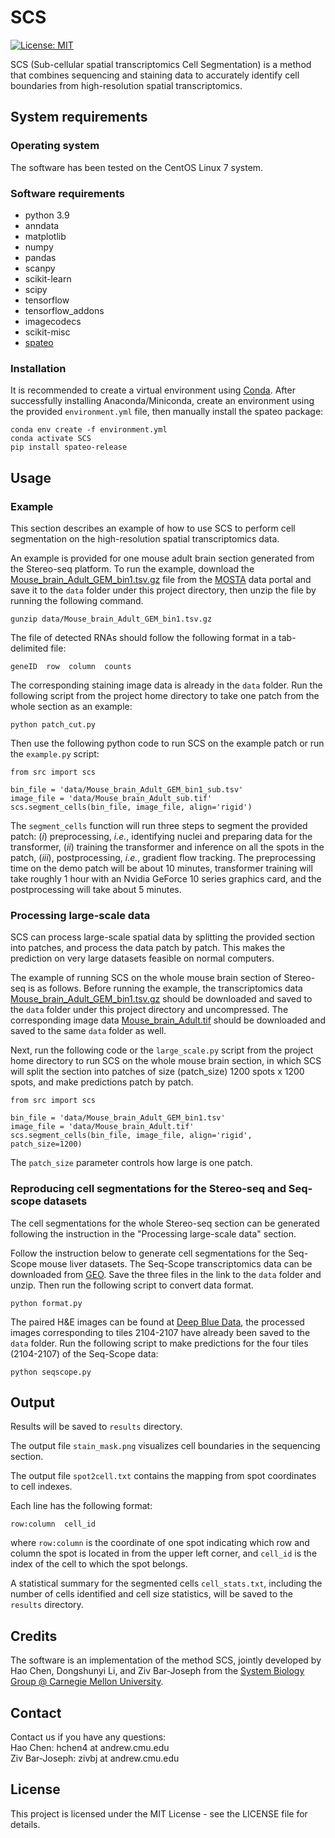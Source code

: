 # SCS
[![License: MIT](https://img.shields.io/badge/License-MIT-yellow.svg)](https://opensource.org/licenses/MIT)

SCS (Sub-cellular spatial transcriptomics Cell Segmentation) is a method that combines sequencing and staining data to accurately identify cell boundaries from high-resolution spatial transcriptomics.

## System requirements
### Operating system
The software has been tested on the CentOS Linux 7 system.

### Software requirements
- python 3.9</br>
- anndata</br>
- matplotlib</br>
- numpy</br>
- pandas</br>
- scanpy</br>
- scikit-learn</br>
- scipy</br>
- tensorflow</br>
- tensorflow_addons</br>
- imagecodecs </br>
- scikit-misc </br>
- [spateo](https://spateo-release.readthedocs.io/en/latest/installation.html)


### Installation
It is recommended to create a virtual environment using [Conda](https://conda.io/projects/conda/en/latest/index.html). After successfully installing Anaconda/Miniconda, create an environment using the provided `environment.yml` file, then manually install the spateo package:
```
conda env create -f environment.yml
conda activate SCS
pip install spateo-release
```

## Usage
### Example
This section describes an example of how to use SCS to perform cell segmentation on the high-resolution spatial transcriptomics data.

An example is provided for one mouse adult brain section generated from the Stereo-seq platform. To run the example, download the [Mouse_brain_Adult_GEM_bin1.tsv.gz](https://ftp.cngb.org/pub/SciRAID/stomics/STDS0000058/Bin1_matrix/Mouse_brain_Adult_GEM_bin1.tsv.gz) file from the [MOSTA](https://db.cngb.org/stomics/mosta/download/) data portal and save it to the `data` folder under this project directory, then unzip the file by running the following command.
```
gunzip data/Mouse_brain_Adult_GEM_bin1.tsv.gz
```
The file of detected RNAs should follow the following format in a tab-delimited file:
```
geneID  row  column  counts
```
The corresponding staining image data is already in the `data` folder. Run the following script from the project home directory to take one patch from the whole section as an example:
```
python patch_cut.py
```
Then use the following python code to run SCS on the example patch or run the `example.py` script:
```
from src import scs

bin_file = 'data/Mouse_brain_Adult_GEM_bin1_sub.tsv'
image_file = 'data/Mouse_brain_Adult_sub.tif'
scs.segment_cells(bin_file, image_file, align='rigid')
```

The `segment_cells` function will run three steps to segment the provided patch: (*i*) preprocessing, *i.e.*, identifying nuclei and preparing data for the transformer, (*ii*) training the transformer and inference on all the spots in the patch, (*iii*), postprocessing, *i.e.*, gradient flow tracking. The preprocessing time on the demo patch will be about 10 minutes, transformer training will take roughly 1 hour with an Nvidia GeForce 10 series graphics card, and the postprocessing will take about 5 minutes.

### Processing large-scale data
SCS can process large-scale spatial data by splitting the provided section into patches, and process the data patch by patch. This makes the prediction on very large datasets feasible on normal computers.

The example of running SCS on the whole mouse brain section of Stereo-seq is as follows. Before running the example, the transcriptomics data [Mouse_brain_Adult_GEM_bin1.tsv.gz](https://ftp.cngb.org/pub/SciRAID/stomics/STDS0000058/Bin1_matrix/Mouse_brain_Adult_GEM_bin1.tsv.gz) should be downloaded and saved to the `data` folder under this project directory and uncompressed. The corresponding image data [Mouse_brain_Adult.tif](https://ftp.cngb.org/pub/SciRAID/stomics/STDS0000058/Image/Mouse_brain_Adult.tif) should be downloaded and saved to the same `data` folder as well.

Next, run the following code or the `large_scale.py` script from the project home directory to run SCS on the whole mouse brain section, in which SCS will split the section into patches of size (patch_size) 1200 spots x 1200 spots, and make predictions patch by patch.
```
from src import scs

bin_file = 'data/Mouse_brain_Adult_GEM_bin1.tsv'
image_file = 'data/Mouse_brain_Adult.tif'
scs.segment_cells(bin_file, image_file, align='rigid', patch_size=1200)
```
The `patch_size` parameter controls how large is one patch.

### Reproducing cell segmentations for the Stereo-seq and Seq-scope datasets
The cell segmentations for the whole Stereo-seq section can be generated following the instruction in the "Processing large-scale data" section.

Follow the instruction below to generate cell segmentations for the Seq-Scope mouse liver datasets. The Seq-Scope transcriptomics data can be downloaded from [GEO](https://www-ncbi-nlm-nih-gov.cmu.idm.oclc.org/geo/query/acc.cgi?acc=GSM5212844). Save the three files in the link to the `data` folder and unzip. Then run the following script to convert data format.
```
python format.py
```

The paired H&E images can be found at [Deep Blue Data](https://doi.org/10.7302/cjfe-wa35), the processed images corresponding to tiles 2104-2107 have already been saved to the `data` folder. Run the following script to make predictions for the four tiles (2104-2107) of the Seq-Scope data:
```
python seqscope.py
```

## Output
Results will be saved to `results` directory.

The output file `stain_mask.png` visualizes cell boundaries in the sequencing section.

The output file `spot2cell.txt` contains the mapping from spot coordinates to cell indexes.

Each line has the following format:
```
row:column  cell_id
```
where `row:column` is the coordinate of one spot indicating which row and column the spot is located in from the upper left corner, and `cell_id` is the index of the cell to which the spot belongs.

A statistical summary for the segmented cells `cell_stats.txt`, including the number of cells identified and cell size statistics, will be saved to the `results` directory.

## Credits
The software is an implementation of the method SCS, jointly developed by Hao Chen, Dongshunyi Li, and Ziv Bar-Joseph from the [System Biology Group @ Carnegie Mellon University](http://sb.cs.cmu.edu/).

## Contact
Contact us if you have any questions:</br>
Hao Chen: hchen4 at andrew.cmu.edu</br>
Ziv Bar-Joseph: zivbj at andrew.cmu.edu</br>

## License
This project is licensed under the MIT License - see the LICENSE file for details.
